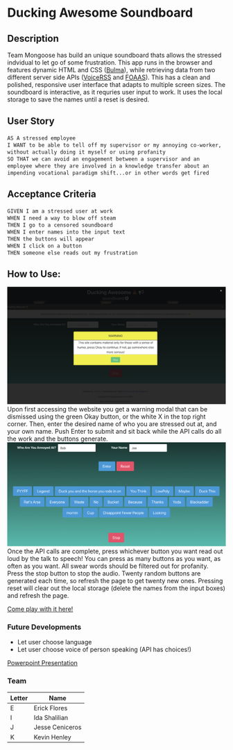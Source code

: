 # Ducking Awesome Soundboard

## Description

 Team Mongoose has build an unique soundboard thats allows the stressed indvidual to let go of some frustration. This app runs in the browser and features dynamic HTML and CSS ([Bulma](https://bulma.io/)), while retrieving data from two different server side APIs ([VoiceRSS](http://www.voicerss.org/) and [FOAAS](https://www.foaas.com/)). This has a clean and polished, responsive user interface that adapts to multiple screen sizes. The soundboard is interactive, as it requries user input to work. It uses the local storage to save the names until a reset is desired.

 ## User Story
```
AS A stressed employee
I WANT to be able to tell off my supervisor or my annoying co-worker, without actually doing it myself or using profanity
SO THAT we can avoid an engagement between a supervisor and an employee where they are involved in a knowledge transfer about an impending vocational paradigm shift...or in other words get fired
```

## Acceptance Criteria
```
GIVEN I am a stressed user at work
WHEN I need a way to blow off steam
THEN I go to a censored soundboard
WHEN I enter names into the input text
THEN the buttons will appear
WHEN I click on a button
THEN someone else reads out my frustration
```

## How to Use:
![WarningModal](./assets/images/entrance.png)
Upon first accessing the website you get a warning modal that can be dismissed using the green Okay button, or the white X in the top right corner. Then, enter the desired name of who you are stressed out at, and your own name. Push Enter to submit and sit back while the API calls do all the work and the buttons generate.
![Buttons](./assets/images/demo.png)
Once the API calls are complete, press whichever button you want read out loud by the talk to speech! You can press as many buttons as you want, as often as you want. All swear words should be filtered out for profanity. Press the stop button to stop the audio. Twenty random buttons are generated each time, so refresh the page to get twenty new ones. Pressing reset will clear out the local storage (delete the names from the input boxes) and refresh the page.

[Come play with it here!](https://corgimaman.github.io/groupProject/)

### Future Developments
- Let user choose language
- Let user choose voice of person speaking (API has choices!)


[Powerpoint Presentation](https://docs.google.com/presentation/d/1-ty8rQG_ONTYsHnaQ4QCeY7RarS1kNIU0pFJT_Mak98/edit?usp=sharing)

### Team
Letter | Name
------------ | -------------
E | Erick Flores
I | Ida Shalilian
J | Jesse Ceniceros
K | Kevin Henley